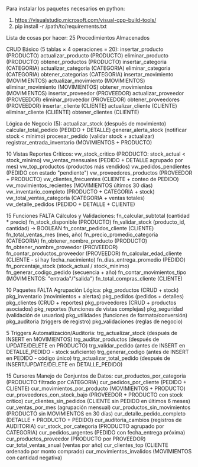 Para instalar los paquetes necesarios en python:

1. https://visualstudio.microsoft.com/visual-cpp-build-tools/
2. pip install -r /path/to/requirements.txt


Lista de cosas por hacer:
25 Procedimientos Almacenados

CRUD Básico (5 tablas × 4 operaciones = 20):
  insertar_producto (PRODUCTO)
  actualizar_producto (PRODUCTO)
  eliminar_producto (PRODUCTO)
  obtener_productos (PRODUCTO)
  insertar_categoria (CATEGORIA)
  actualizar_categoria (CATEGORIA)
  eliminar_categoria (CATEGORIA)
  obtener_categorias (CATEGORIA)
  insertar_movimiento (MOVIMIENTOS)
  actualizar_movimiento (MOVIMIENTOS)
  eliminar_movimiento (MOVIMIENTOS)
  obtener_movimientos (MOVIMIENTOS)
  insertar_proveedor (PROVEEDOR)
  actualizar_proveedor (PROVEEDOR)
  eliminar_proveedor (PROVEEDOR)
  obtener_proveedores (PROVEEDOR)
  insertar_cliente (CLIENTE)
  actualizar_cliente (CLIENTE)
  eliminar_cliente (CLIENTE)
  obtener_clientes (CLIENTE)

Lógica de Negocio (5):
  actualizar_stock (después de movimiento)
  calcular_total_pedido (PEDIDO + DETALLE)
  generar_alerta_stock (notificar stock < mínimo)
  procesar_pedido (validar stock + actualizar)
  registrar_entrada_inventario (MOVIMIENTOS + PRODUCTO)

10 Vistas
Reportes Críticos:
  vw_stock_critico (PRODUCTO: stock_actual < stock_minimo)
  vw_ventas_mensuales (PEDIDO + DETALLE agrupado por mes)
  vw_top_productos (productos más vendidos)
  vw_pedidos_pendientes (PEDIDO con estado "pendiente")
  vw_proveedores_productos (PROVEEDOR + PRODUCTO)
  vw_clientes_frecuentes (CLIENTE + conteo de PEDIDO)
  vw_movimientos_recientes (MOVIMIENTOS últimos 30 días)
  vw_inventario_completo (PRODUCTO + CATEGORIA + stock)
  vw_total_ventas_categoria (CATEGORIA + ventas totales)
  vw_detalle_pedidos (PEDIDO + DETALLE + CLIENTE)

15 Funciones FALTA
Cálculos y Validaciones:
  fn_calcular_subtotal (cantidad * precio)
  fn_stock_disponible (PRODUCTO)
  fn_validar_stock (producto_id, cantidad) → BOOLEAN
  fn_contar_pedidos_cliente (CLIENTE)
  fn_total_ventas_mes (mes, año)
  fn_precio_promedio_categoria (CATEGORIA)
  fn_obtener_nombre_producto (PRODUCTO)
  fn_obtener_nombre_proveedor (PROVEEDOR)
  fn_contar_productos_proveedor (PROVEEDOR)
  fn_calcular_edad_cliente (CLIENTE - si hay fecha_nacimiento)
  fn_dias_entrega_promedio (PEDIDO)
  fn_porcentaje_stock (stock_actual / stock_minimo)
  fn_generar_codigo_pedido (secuencia + año)
  fn_contar_movimientos_tipo (MOVIMIENTOS: "entrada"/"salida")
  fn_total_compras_cliente (CLIENTE)

10 Paquetes FALTA
Agrupación Lógica:
  pkg_productos (CRUD + stock)
  pkg_inventario (movimientos + alertas)
  pkg_pedidos (pedidos + detalles)
  pkg_clientes (CRUD + reportes)
  pkg_proveedores (CRUD + productos asociados)
  pkg_reportes (funciones de vistas complejas)
  pkg_seguridad (validación de usuarios)
  pkg_utilidades (funciones de formato/conversión)
  pkg_auditoria (triggers de registro)
  pkg_validaciones (reglas de negocio)

5 Triggers
Automatización/Auditoría:
  trg_actualizar_stock (después de INSERT en MOVIMIENTOS)
  trg_auditar_productos (después de UPDATE/DELETE en PRODUCTO)
  trg_validar_pedido (antes de INSERT en DETALLE_PEDIDO - stock suficiente)
  trg_generar_codigo (antes de INSERT en PEDIDO - código único)
  trg_actualizar_total_pedido (después de INSERT/UPDATE/DELETE en DETALLE_PEDIDO)

15 Cursores
Manejo de Conjuntos de Datos:
    cur_productos_por_categoria (PRODUCTO filtrado por CATEGORIA)
    cur_pedidos_por_cliente (PEDIDO + CLIENTE)
    cur_movimientos_por_producto (MOVIMIENTOS + PRODUCTO)
    cur_proveedores_con_stock_bajo (PROVEEDOR + PRODUCTO con stock crítico)
    cur_clientes_sin_pedidos (CLIENTE sin PEDIDO en últimos 6 meses)
    cur_ventas_por_mes (agrupación mensual)
    cur_productos_sin_movimientos (PRODUCTO sin MOVIMIENTOS en 30 días)
    cur_detalle_pedido_completo (DETALLE + PRODUCTO + PEDIDO)
    cur_auditoria_cambios (registros de AUDITORIA)
    cur_stock_por_categoria (PRODUCTO agrupado por CATEGORIA)
    cur_pedidos_urgentes (PEDIDO con fecha_entrega próxima)
    cur_productos_proveedor (PRODUCTO por PROVEEDOR)
    cur_total_ventas_anual (ventas por año)
    cur_clientes_top (CLIENTE ordenado por monto comprado)
    cur_movimientos_invalidos (MOVIMIENTOS con cantidad negativa)